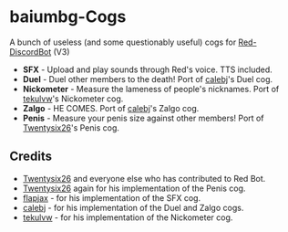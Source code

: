 # baiumbg-Cogs
A bunch of useless (and some questionably useful) cogs for [Red-DiscordBot](https://github.com/Cog-Creators/Red-DiscordBot) (V3)

* **SFX** - Upload and play sounds through Red's voice. TTS included.
* **Duel** - Duel other members to the death! Port of [calebj](https://github.com/calebj/calebj-cogs)'s Duel cog.
* **Nickometer** - Measure the lameness of people's nicknames. Port of [tekulvw](https://github.com/tekulvw)'s Nickometer cog.
* **Zalgo** - HE COMES. Port of [calebj](https://github.com/calebj)'s Zalgo cog.
* **Penis** - Measure your penis size against other members! Port of [Twentysix26](https://github.com/Twentysix26)'s Penis cog.

## Credits
* [Twentysix26](https://github.com/Twentysix26) and everyone else who has contributed to Red Bot.
* [Twentysix26](https://github.com/Twentysix26) again for his implementation of the Penis cog.
* [flapjax](https://github.com/flapjax) - for his implementation of the SFX cog.
* [calebj](https://github.com/calebj) - for his implementation of the Duel and Zalgo cogs.
* [tekulvw](https://github.com/tekulvw) - for his implementation of the Nickometer cog.
